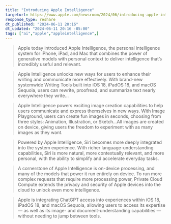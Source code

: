 ```yaml
---
title: "Introducing Apple Intelligence"
targeturl: https://www.apple.com/newsroom/2024/06/introducing-apple-intelligence-for-iphone-ipad-and-mac/
response_type: reshare
dt_published: "2024-06-11 20:16"
dt_updated: "2024-06-11 20:16 -05:00"
tags: ["ai","apple","appleintelligence",]
---
```


> Apple today introduced Apple Intelligence, the personal intelligence system for iPhone, iPad, and Mac that combines the power of generative models with personal context to deliver intelligence that’s incredibly useful and relevant.

> Apple Intelligence unlocks new ways for users to enhance their writing and communicate more effectively. With brand-new systemwide Writing Tools built into iOS 18, iPadOS 18, and macOS Sequoia, users can rewrite, proofread, and summarize text nearly everywhere they write...

> Apple Intelligence powers exciting image creation capabilities to help users communicate and express themselves in new ways. With Image Playground, users can create fun images in seconds, choosing from three styles: Animation, Illustration, or Sketch...All images are created on device, giving users the freedom to experiment with as many images as they want.

> Powered by Apple Intelligence, Siri becomes more deeply integrated into the system experience. With richer language-understanding capabilities, Siri is more natural, more contextually relevant, and more personal, with the ability to simplify and accelerate everyday tasks.

> A cornerstone of Apple Intelligence is on-device processing, and many of the models that power it run entirely on device. To run more complex requests that require more processing power, Private Cloud Compute extends the privacy and security of Apple devices into the cloud to unlock even more intelligence.

> Apple is integrating ChatGPT access into experiences within iOS 18, iPadOS 18, and macOS Sequoia, allowing users to access its expertise — as well as its image- and document-understanding capabilities — without needing to jump between tools.